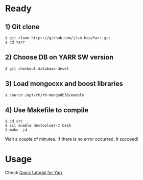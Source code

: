 # Ready

## 1) Git clone 
```
$ git clone https://github.com/jlab-hep/Yarr.git
$ cd Yarr
```
## 2) Choose DB on YARR SW version
```
$ git checkout database-devel
```

## 3) Load mongocxx and boost libraries
```
$ source /opt/rh/rh-mongodb36/enable
```

## 4) Use Makefile to compile
```
$ cd src
$ scl enable devtoolset-7 bash 
$ make -j4
```

Wait a couple of minutes. If there is no error occurred, It succeed!

# Usage
   Check [Quick tutorial for Yarr](https://github.com/jlab-hep/Yarr/wiki/Quick-tutorial-for-Yarr)